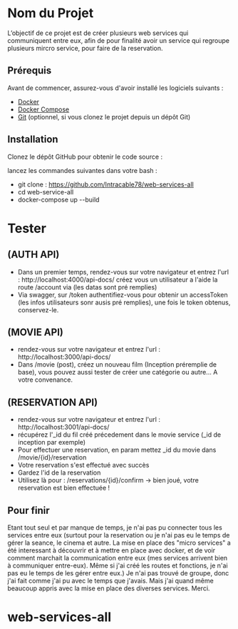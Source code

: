 # Nom du Projet

L’objectif de ce projet est de créer plusieurs web services qui communiquent entre eux, afin de pour finalité avoir un service qui regroupe plusieurs mircro service, pour faire de la reservation.

## Prérequis

Avant de commencer, assurez-vous d'avoir installé les logiciels suivants :

- [Docker](https://www.docker.com/get-started)
- [Docker Compose](https://docs.docker.com/compose/install/)
- [Git](https://git-scm.com/downloads) (optionnel, si vous clonez le projet depuis un dépôt Git)

## Installation

Clonez le dépôt GitHub pour obtenir le code source :

lancez les commandes suivantes dans votre bash :

- git clone : https://github.com/Intracable78/web-services-all
- cd web-service-all
- docker-compose up --build

# Tester

## (AUTH API)

- Dans un premier temps, rendez-vous sur votre navigateur et entrez l'url : http://localhost:4000/api-docs/
  créez vous un utilisateur a l'aide la route /account via (les datas sont pré remplies)
- Via swagger, sur /token authentifiez-vous pour obtenir un accessToken (les infos utilisateurs sonr ausis pré remplies), une fois le token obtenus, conservez-le.

## (MOVIE API)

- rendez-vous sur votre navigateur et entrez l'url : http://localhost:3000/api-docs/
- Dans /movie (post), créez un nouveau film (Inception préremplie de base), vous pouvez aussi tester de créer une catégorie ou autre... A votre convenance.

## (RESERVATION API)

- rendez-vous sur votre navigateur et entrez l'url : http://localhost:3001/api-docs/
- récupérez l'\_id du fil créé précedement dans le movie service (\_id de inception par exemple)
- Pour effectuer une reservation, en param mettez \_id du movie dans /movie/{id}/reservation
- Votre reservation s'est effectué avec succès
- Gardez l'id de la reservation
- Utilisez là pour : /reservations/{id}/confirm -> bien joué, votre reservation est bien effectuée !

## Pour finir

Etant tout seul et par manque de temps, je n'ai pas pu connecter tous les services entre eux (surtout pour la reservation ou je n'ai pas eu le temps de gérer la seance, le cinema et autre. La mise en place des "micro services" a été interessant à découvrir et à mettre en place avec docker, et de voir comment marchait la communication entre eux (mes services arrivent bien à communiquer entre-eux). Même si j'ai créé les routes et fonctions, je n'ai pas eu le temps de les gérer entre eux.) Je n'ai pas trouvé de groupe, donc j'ai fait comme j'ai pu avec le temps que j'avais. Mais j'ai quand même beaucoup appris avec la mise en place des diverses services. Merci.

# web-services-all
